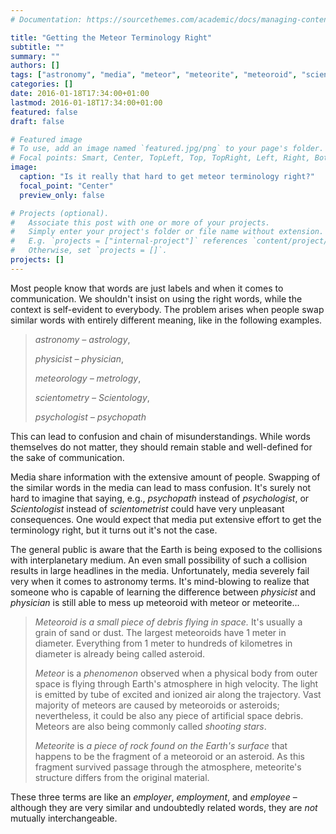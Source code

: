 ```yaml
---
# Documentation: https://sourcethemes.com/academic/docs/managing-content/

title: "Getting the Meteor Terminology Right"
subtitle: ""
summary: ""
authors: []
tags: ["astronomy", "media", "meteor", "meteorite", "meteoroid", "science", "terminology"]
categories: []
date: 2016-01-18T17:34:00+01:00
lastmod: 2016-01-18T17:34:00+01:00
featured: false
draft: false

# Featured image
# To use, add an image named `featured.jpg/png` to your page's folder.
# Focal points: Smart, Center, TopLeft, Top, TopRight, Left, Right, BottomLeft, Bottom, BottomRight.
image:
  caption: "Is it really that hard to get meteor terminology right?"
  focal_point: "Center"
  preview_only: false

# Projects (optional).
#   Associate this post with one or more of your projects.
#   Simply enter your project's folder or file name without extension.
#   E.g. `projects = ["internal-project"]` references `content/project/deep-learning/index.md`.
#   Otherwise, set `projects = []`.
projects: []
---
```

Most people know that words are just labels and when it comes to communication.  We shouldn't insist on using the right words, while the context is self-evident to everybody.  The problem arises when people swap similar words with entirely different meaning, like in the following examples.

> *astronomy – astrology*,
>
> *physicist – physician*,
>
> *meteorology – metrology*,
>
> *scientometry – Scientology*,
>
> *psychologist – psychopath*

This can lead to confusion and chain of misunderstandings.  While words themselves do not matter, they should remain stable and well-defined for the sake of communication.

Media share information with the extensive amount of people.  Swapping of the similar words in the media can lead to mass confusion.  It's surely not hard to imagine that saying, e.g., *psychopath* instead of *psychologist*, or *Scientologist* instead of *scientometrist* could have very unpleasant consequences.  One would expect that media put extensive effort to get the terminology right, but it turns out it's not the case.

The general public is aware that the Earth is being exposed to the collisions with interplanetary medium.  An even small possibility of such a collision results in large headlines in the media.  Unfortunately, media severely fail very when it comes to astronomy terms.  It's mind-blowing to realize that someone who is capable of learning the difference between *physicist* and *physician* is still able to mess up meteoroid with meteor or meteorite...

> *Meteoroid is a small piece of debris flying in space.* It's usually a grain of sand or dust.  The largest meteoroids have 1 meter in diameter.  Everything from 1 meter to hundreds of kilometres in diameter is already being called asteroid.
>
> *Meteor* is a *phenomenon* observed when a physical body from outer space is flying through Earth's atmosphere in high velocity.  The light is emitted by tube of excited and ionized air along the trajectory.  Vast majority of meteors are caused by meteoroids or asteroids; nevertheless, it could be also any piece of artificial space debris.  Meteors are also being commonly called *shooting stars*.
>
> *Meteorite* is *a piece of rock found on the Earth's surface* that happens to be the fragment of a meteoroid or an asteroid.  As this fragment survived passage through the atmosphere, meteorite's structure differs from the original material.

These three terms are like an *employer*, *employment*, and *employee* – although they are very similar and undoubtedly related words, they are *not* mutually interchangeable.
